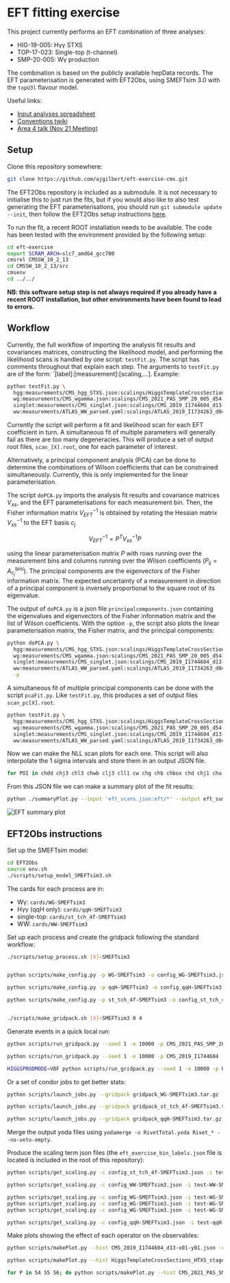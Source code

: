 # EFT fitting exercise

This project currently performs an EFT combination of three analyses:
 - HIG-19-005: Hγγ STXS
 - TOP-17-023: Single-top (t-channel)
 - SMP-20-005: Wγ production

The combination is based on the publicly available hepData records. The EFT parameterisation is generated with EFT2Obs, using SMEFTsim 3.0 with the `topU3l` flavour model.

Useful links:
 - [Input analyses spreadsheet](https://docs.google.com/spreadsheets/d/1lynhfS0xjqNpHQ-LBJ0xQK2xN5P3J8LWfHFUxutFZfs/edit#gid=0)
 - [Conventions twiki](https://twiki.cern.ch/twiki/bin/view/LHCPhysics/LHCEFTExpCombinationConventions)
 - [Area 4 talk (Nov 21 Meeting)](https://indico.cern.ch/event/1076709/contributions/4596408/subcontributions/357249/attachments/2350785/4009533/hmilder_lhceftcombi_v3.pdf)


## Setup

Clone this repository somewhere:

```sh
git clone https://github.com/ajgilbert/eft-exercise-cms.git
```

The EFT2Obs repository is included as a submodule. It is not necessary to initialise this to just run the fits, but if you would also like to also test generating the EFT parameterisations, you should run `git submodule update --init`, then follow the EFT2Obs setup instructions [here](https://github.com/ajgilbert/EFT2Obs#initial-setup).

To run the fit, a recent ROOT installation needs to be available. The code has been tested with the environment provided by the following setup:
```sh
cd eft-exercise
export SCRAM_ARCH=slc7_amd64_gcc700
cmsrel CMSSW_10_2_13
cd CMSSW_10_2_13/src
cmsenv
cd ../../
```

**NB: this software setup step is not always required if you already have a recent ROOT installation, but other environments have been found to lead to errors.**

## Workflow

Currently, the full workflow of importing the analysis fit results and covariances matrices, constructing the likelihood model, and performing the likelihood scans is handled by one script: `testFit.py`. The script has comments throughout that explain each step. The arguments to `testFit.py` are of the form: `[label]:[measurement]:[scaling,...]. Example:



```sh
python testFit.py \
  hgg:measurements/CMS_hgg_STXS.json:scalings/HiggsTemplateCrossSections_HTXS_stage1_2_pTjet30.json \
  wg:measurements/CMS_wgamma.json:scalings/CMS_2021_PAS_SMP_20_005_d54-x01-y01.json,scalings/CMS_2021_PAS_SMP_20_005_d55-x01-y01.json,scalings/CMS_2021_PAS_SMP_20_005_d56-x01-y01.json \
  singlet:measurements/CMS_singlet.json:scalings/CMS_2019_I1744604_d13-x01-y01.json \
  ww:measurements/ATLAS_WW_parsed.yaml:scalings/ATLAS_2019_I1734263_d04-x01-y01.json
```

Currently the script will perform a fit and likelihood scan for each EFT coefficient in turn. A simultaneous fit of multiple parameters will generally fail as there are too many degeneracies.
This will produce a set of output root files, `scan_[X].root`, one for each parameter of interest.

Alternatively, a principal component analysis (PCA) can be done to determine the combinations of Wilson coefficients that can be constrained simultaneously. Currently, this is only implemented for the linear parameterisation. 

The script `doPCA.py` imports the analysis fit results and covariance matrices $V_{xs}$, and the EFT parameterisations for each measurement bin. Then, the Fisher information matrix $V_{EFT}^{-1}$ is obtained by rotating the Hessian matrix $V_{xs}^{-1}$ to the EFT basis $c_j$

$$ V_{EFT}^{-1} = P^T V_{xs}^{-1} P $$

using the linear parameterisation matrix $P$ with rows running over the measurement bins and columns running over the Wilson coefficients ($P_{ij} = A_{c_j}^{\text{bin} i}$). The principal components are the eigenvectors of the Fisher information matrix. The expected uncertainty of a measurement in direction of a principal component is inversely proportional to the square root of its eigenvalue. 

The output of `doPCA.py` is a json file `principalcomponents.json` containing the eigenvalues and eigenvectors of the Fisher information matrix and the list of Wilson coefficients. With the option `-p`, the script also plots the linear parameterisation matrix, the Fisher matrix, and the principal components:

```sh
python doPCA.py \
  hgg:measurements/CMS_hgg_STXS.json:scalings/HiggsTemplateCrossSections_HTXS_stage1_2_pTjet30.json \
  wg:measurements/CMS_wgamma.json:scalings/CMS_2021_PAS_SMP_20_005_d54-x01-y01.json,scalings/CMS_2021_PAS_SMP_20_005_d55-x01-y01.json,scalings/CMS_2021_PAS_SMP_20_005_d56-x01-y01.json \
  singlet:measurements/CMS_singlet.json:scalings/CMS_2019_I1744604_d13-x01-y01.json \
  ww:measurements/ATLAS_WW_parsed.yaml:scalings/ATLAS_2019_I1734263_d04-x01-y01.json \
  -p
```

A simultaneous fit of multiple principal components can be done with the script `pcaFit.py`. Like `testFit.py`, this produces a set of output files `scan_pc[X].root`.

```sh
python testFit.py \
  hgg:measurements/CMS_hgg_STXS.json:scalings/HiggsTemplateCrossSections_HTXS_stage1_2_pTjet30.json \
  wg:measurements/CMS_wgamma.json:scalings/CMS_2021_PAS_SMP_20_005_d54-x01-y01.json,scalings/CMS_2021_PAS_SMP_20_005_d55-x01-y01.json,scalings/CMS_2021_PAS_SMP_20_005_d56-x01-y01.json \
  singlet:measurements/CMS_singlet.json:scalings/CMS_2019_I1744604_d13-x01-y01.json \
  ww:measurements/ATLAS_WW_parsed.yaml:scalings/ATLAS_2019_I1734263_d04-x01-y01.json
```

Now we can make the NLL scan plots for each one. This script will also interpolate the 1 sigma intervals and store them in an output JSON file.

```sh
for POI in chdd chj3 chl3 chwb clj3 cll1 cw chg chb chbox chd chj1 chu chw cbgre cbwre chq3 chtbre cqj31 cqj38 ctgre ctwre ; do python ./plot1DScan.py -m scan_${POI}.root --POI ${POI} --translate translate_root_SMEFTsim3.json --model eft --output nll_scan_${POI} --json eft_scans.json --no-input-label --chop 10; done
```

From this JSON file we can make a summary plot of the fit results:

```sh
python ./summaryPlot.py --input 'eft_scans.json:eft/*' --output eft_summary --vlines 0:LineWidth=1 --show-bars Error --legend Error --x-range=-10,10 --translate translate_root_SMEFTsim3.json --subline '' --frame-frac 0.80 --height 1000
```
![EFT summary plot](./eft_summary.png)


## EFT2Obs instructions

Set up the SMEFTsim model:
```sh
cd EFT2Obs
source env.sh
./scripts/setup_model_SMEFTsim3.sh
```

The cards for each process are in:
- Wγ: `cards/WG-SMEFTsim3`
- Hγγ (qqH only): `cards/qqH-SMEFTsim3`
- single-top: `cards/st_tch_4f-SMEFTsim3`
- WW: `cards/WW-SMEFTsim3`

Set up each process and create the gridpack following the standard workflow:

```sh
./scripts/setup_process.sh [X]-SMEFTsim3


python scripts/make_config.py -p WG-SMEFTsim3 -o config_WG-SMEFTsim3.json --pars SMEFT:5,28,104,9,109,107,2 --def-val 0.01 --def-sm 0.0 --def-gen 0.0

python scripts/make_config.py -p qqH-SMEFTsim3 -o config_qqH-SMEFTsim3.json --pars SMEFT:8,4,32,5,26,28,104,30,7,9,107 --def-val 0.01 --def-sm 0.0 --def-gen 0.0

python scripts/make_config.py -p st_tch_4f-SMEFTsim3 -o config_st_tch_4f-SMEFTsim3.json --pars SMEFT:21,23,28,104,29,35,107,42,43,15,17 --def-val 0.01 --def-sm 0.0 --def-gen 0.0


./scripts/make_gridpack.sh [X]-SMEFTsim3 0 4
```




Generate events in a quick local run:
```sh
python scripts/run_gridpack.py --seed 1 -e 10000 -p CMS_2021_PAS_SMP_20_005 --gridpack gridpack_WG-SMEFTsim3.tar.gz -o localtest-WG-SMEFTsim3

python scripts/run_gridpack.py --seed 1 -e 10000 -p CMS_2019_I1744604  --gridpack gridpack_st_tch_4f-SMEFTsim3.tar.gz -o localtest-st_tch_4f-SMEFTsim3

HIGGSPRODMODE=VBF python scripts/run_gridpack.py --seed 1 -e 10000 -p HiggsTemplateCrossSections  --gridpack gridpack_qqH-SMEFTsim3.tar.gz -o localtest-qqH-SMEFTsim3
```

Or a set of condor jobs to get better stats:
```sh
python scripts/launch_jobs.py --gridpack gridpack_WG-SMEFTsim3.tar.gz -j 50 -s 1 -e 20000 -p CMS_2021_PAS_SMP_20_005 -o test-WG-SMEFTsim3 --sub-opts '+MaxRuntime = 14400\nrequirements = (OpSysAndVer =?= "CentOS7")' --task-name test-WG-SMEFTsim3 --dir jobs --job-mode condor

python scripts/launch_jobs.py --gridpack gridpack_st_tch_4f-SMEFTsim3.tar.gz -j 50 -s 1 -e 20000 -p CMS_2019_I1744604 -o test-st_tch_4f-SMEFTsim3 --sub-opts '+MaxRuntime = 14400\nrequirements = (OpSysAndVer =?= "CentOS7")' --task-name test-st_tch_4f-SMEFTsim3 --dir jobs --job-mode condor

python scripts/launch_jobs.py --gridpack gridpack_qqH-SMEFTsim3.tar.gz -j 50 -s 1 -e 20000 -p HiggsTemplateCrossSections -o test-qqH-SMEFTsim3 --sub-opts '+MaxRuntime = 14400\nrequirements = (OpSysAndVer =?= "CentOS7")' --task-name test-qqH-SMEFTsim3 --dir jobs --job-mode condor --env "HIGGSPRODMODE=VBF"
```

Merge the output yoda files using `yodamerge -o RivetTotal.yoda Rivet_* --no-veto-empty`.

Produce the scaling term json files (the `eft_exercise_bin_labels.json` file is located is included in the root of this repository):
```sh
python scripts/get_scaling.py -c config_st_tch_4f-SMEFTsim3.json -i test-st_tch_4f-SMEFTsim3/RivetTotal.yoda --hist "/CMS_2019_I1744604/d13-x01-y01" --bin-labels eft_exercise_bin_labels.json

python scripts/get_scaling.py -c config_WW-SMEFTsim3.json -i test-WW-SMEFTsim3/RivetTotal.yoda --hist "/ATLAS_2019_I1734263/d04-x01-y01" --bin-labels eft_exercise_bin_labels.json

python scripts/get_scaling.py -c config_WG-SMEFTsim3.json -i test-WG-SMEFTsim3/RivetTotal.yoda --hist "/CMS_2021_PAS_SMP_20_005/d54-x01-y01" --bin-labels eft_exercise_bin_labels.json
python scripts/get_scaling.py -c config_WG-SMEFTsim3.json -i test-WG-SMEFTsim3/RivetTotal.yoda --hist "/CMS_2021_PAS_SMP_20_005/d55-x01-y01" --bin-labels eft_exercise_bin_labels.json
python scripts/get_scaling.py -c config_WG-SMEFTsim3.json -i test-WG-SMEFTsim3/RivetTotal.yoda --hist "/CMS_2021_PAS_SMP_20_005/d56-x01-y01" --bin-labels eft_exercise_bin_labels.json

python scripts/get_scaling.py -c config_qqH-SMEFTsim3.json -i test-qqH-SMEFTsim3/RivetTotal.yoda --hist "/HiggsTemplateCrossSections/HTXS_stage1_2_pTjet30" --bin-labels eft_exercise_bin_labels.json --rebin 18,19,20,21,22,23,24,25,26,27,28,29
```

Make plots showing the effect of each operator on the observables:

```sh
python scripts/makePlot.py --hist CMS_2019_I1744604_d13-x01-y01.json -c config_st_tch_4f-SMEFTsim3.json --x-title 'top quark p_{T} (GeV)' --show-unc --draw chj3=1.0:4 chl3=1.0:6 cll1=2.5:9 --ratio 0.5,1.5 --translate resources/translate_root_SMEFTsim3.json

python scripts/makePlot.py --hist HiggsTemplateCrossSections_HTXS_stage1_2_pTjet30.json -c config_qqH-SMEFTsim3.json --x-title 'STXS bin' --show-unc --draw chj3=1.0:4 chl3=1.0:6 cll1=2.5:9 --ratio 0.5,1.5 --translate resources/translate_root_SMEFTsim3.json

for P in 54 55 56; do python scripts/makePlot.py --hist CMS_2021_PAS_SMP_20_005_d${P}-x01-y01.json -c config_WG-SMEFTsim3.json --x-title 'Photon p_{T} GeV' --show-unc --draw chj3=1.0:4 chl3=1.0:6 cll1=2.5:9 --ratio 0.5,1.5 --translate resources/translate_root_SMEFTsim3.json; done
```
